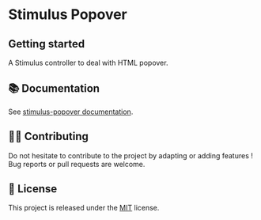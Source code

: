 # Stimulus Popover

## Getting started

A Stimulus controller to deal with HTML popover.

## 📚 Documentation

See [stimulus-popover documentation](https://www.stimulus-components.com/docs/stimulus-popover/).

## 👷‍♂️ Contributing

Do not hesitate to contribute to the project by adapting or adding features ! Bug reports or pull requests are welcome.

## 📝 License

This project is released under the [MIT](http://opensource.org/licenses/MIT) license.
